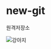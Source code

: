 # new-git
원격저장소


![강아지](https://user-images.githubusercontent.com/102580591/162897615-7d6dad01-1ebf-4ca3-9d4a-333bc662cad0.jpg)
